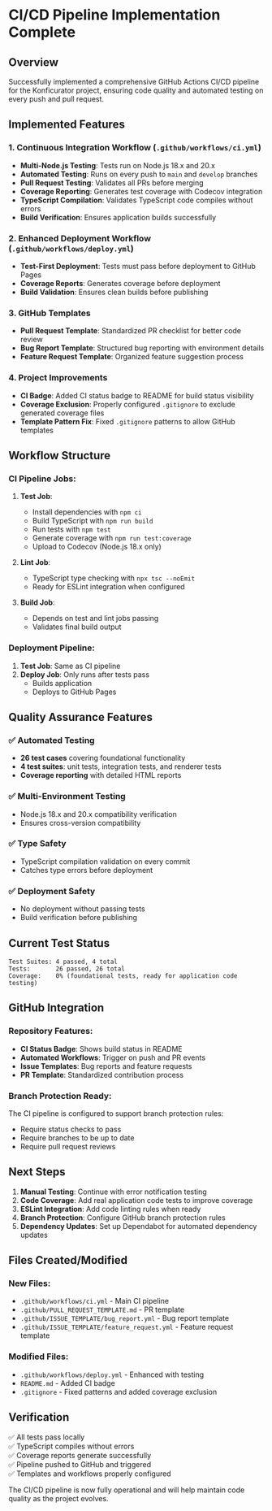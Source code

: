 # CI/CD Pipeline Implementation Complete

## Overview

Successfully implemented a comprehensive GitHub Actions CI/CD pipeline for the Konficurator project, ensuring code quality and automated testing on every push and pull request.

## Implemented Features

### 1. Continuous Integration Workflow (`.github/workflows/ci.yml`)

- **Multi-Node.js Testing**: Tests run on Node.js 18.x and 20.x
- **Automated Testing**: Runs on every push to `main` and `develop` branches
- **Pull Request Testing**: Validates all PRs before merging
- **Coverage Reporting**: Generates test coverage with Codecov integration
- **TypeScript Compilation**: Validates TypeScript code compiles without errors
- **Build Verification**: Ensures application builds successfully

### 2. Enhanced Deployment Workflow (`.github/workflows/deploy.yml`)

- **Test-First Deployment**: Tests must pass before deployment to GitHub Pages
- **Coverage Reports**: Generates coverage before deployment
- **Build Validation**: Ensures clean builds before publishing

### 3. GitHub Templates

- **Pull Request Template**: Standardized PR checklist for better code review
- **Bug Report Template**: Structured bug reporting with environment details
- **Feature Request Template**: Organized feature suggestion process

### 4. Project Improvements

- **CI Badge**: Added CI status badge to README for build status visibility
- **Coverage Exclusion**: Properly configured `.gitignore` to exclude generated coverage files
- **Template Pattern Fix**: Fixed `.gitignore` patterns to allow GitHub templates

## Workflow Structure

### CI Pipeline Jobs:

1. **Test Job**:

   - Install dependencies with `npm ci`
   - Build TypeScript with `npm run build`
   - Run tests with `npm test`
   - Generate coverage with `npm run test:coverage`
   - Upload to Codecov (Node.js 18.x only)

2. **Lint Job**:

   - TypeScript type checking with `npx tsc --noEmit`
   - Ready for ESLint integration when configured

3. **Build Job**:
   - Depends on test and lint jobs passing
   - Validates final build output

### Deployment Pipeline:

1. **Test Job**: Same as CI pipeline
2. **Deploy Job**: Only runs after tests pass
   - Builds application
   - Deploys to GitHub Pages

## Quality Assurance Features

### ✅ Automated Testing

- **26 test cases** covering foundational functionality
- **4 test suites**: unit tests, integration tests, and renderer tests
- **Coverage reporting** with detailed HTML reports

### ✅ Multi-Environment Testing

- Node.js 18.x and 20.x compatibility verification
- Ensures cross-version compatibility

### ✅ Type Safety

- TypeScript compilation validation on every commit
- Catches type errors before deployment

### ✅ Deployment Safety

- No deployment without passing tests
- Build verification before publishing

## Current Test Status

```
Test Suites: 4 passed, 4 total
Tests:       26 passed, 26 total
Coverage:    0% (foundational tests, ready for application code testing)
```

## GitHub Integration

### Repository Features:

- **CI Status Badge**: Shows build status in README
- **Automated Workflows**: Trigger on push and PR events
- **Issue Templates**: Bug reports and feature requests
- **PR Template**: Standardized contribution process

### Branch Protection Ready:

The CI pipeline is configured to support branch protection rules:

- Require status checks to pass
- Require branches to be up to date
- Require pull request reviews

## Next Steps

1. **Manual Testing**: Continue with error notification testing
2. **Code Coverage**: Add real application code tests to improve coverage
3. **ESLint Integration**: Add code linting rules when ready
4. **Branch Protection**: Configure GitHub branch protection rules
5. **Dependency Updates**: Set up Dependabot for automated dependency updates

## Files Created/Modified

### New Files:

- `.github/workflows/ci.yml` - Main CI pipeline
- `.github/PULL_REQUEST_TEMPLATE.md` - PR template
- `.github/ISSUE_TEMPLATE/bug_report.yml` - Bug report template
- `.github/ISSUE_TEMPLATE/feature_request.yml` - Feature request template

### Modified Files:

- `.github/workflows/deploy.yml` - Enhanced with testing
- `README.md` - Added CI badge
- `.gitignore` - Fixed patterns and added coverage exclusion

## Verification

✅ All tests pass locally  
✅ TypeScript compiles without errors  
✅ Coverage reports generate successfully  
✅ Pipeline pushed to GitHub and triggered  
✅ Templates and workflows properly configured

The CI/CD pipeline is now fully operational and will help maintain code quality as the project evolves.
